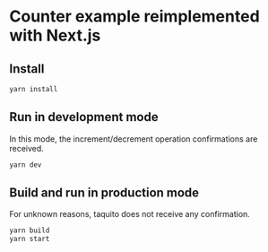 # Counter example reimplemented with Next.js

## Install

```bash
yarn install
```

## Run in development mode

In this mode, the increment/decrement operation confirmations are received.

```bash
yarn dev
```

## Build and run in production mode

For unknown reasons, taquito does not receive any confirmation.

```bash
yarn build
yarn start
```
